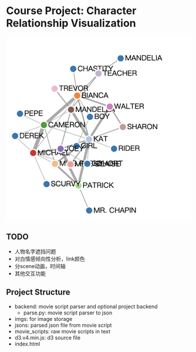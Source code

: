# Course Project: Character Relationship Visualization
![Example](./imgs/example.png)
## TODO
- 人物名字遮挡问题
- 对白情感倾向性分析，link颜色
- 分scene动画，时间轴
- 其他交互功能
## Project Structure
- backend: movie script parser and optional project backend
    - parse.py: movie script parser to json
- imgs: for image storage
- jsons: parsed json file from movie script
- movie_scripts: raw movie scripts in text
- d3.v4.min.js: d3 source file
- index.html
